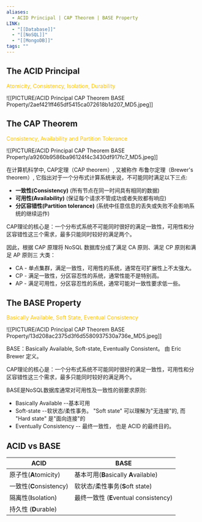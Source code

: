 ```yaml
---
aliases:
  - ACID Principal | CAP Theorem | BASE Property
LINK:
  - "[[Database]]"
  - "[[NoSQL]]"
  - "[[MongoDB]]"
tags: ""
---
```


## The ACID Principal

<font color="#ffc000">Atomicity, Consistency, Isolation, Durability </font>

![[PICTURE/ACID Principal  CAP Theorem  BASE Property/2aef421ff465df5415ca072618b1d207_MD5.jpeg]]






## The CAP Theorem

<font color="#ffc000">Consistency, Availability and Partition Tolerance</font>

![[PICTURE/ACID Principal  CAP Theorem  BASE Property/a9260b9586ba96124f4c3430df917fc7_MD5.jpeg]]

在计算机科学中, CAP定理（CAP theorem）, 又被称作 布鲁尔定理（Brewer's theorem）, 它指出对于一个分布式计算系统来说，不可能同时满足以下三点:

- **一致性(Consistency)** (所有节点在同一时间具有相同的数据)
- **可用性(Availability)** (保证每个请求不管成功或者失败都有响应)
- **分区容错性(Partition tolerance)** (系统中任意信息的丢失或失败不会影响系统的继续运作)

CAP理论的核心是：一个分布式系统不可能同时很好的满足一致性，可用性和分区容错性这三个需求，最多只能同时较好的满足两个。

因此，根据 CAP 原理将 NoSQL 数据库分成了满足 CA 原则、满足 CP 原则和满足 AP 原则三 大类：

- CA - 单点集群，满足一致性，可用性的系统，通常在可扩展性上不太强大。
- CP - 满足一致性，分区容忍性的系统，通常性能不是特别高。
- AP - 满足可用性，分区容忍性的系统，通常可能对一致性要求低一些。


## The BASE Property
<font color="#ffc000">Basically Available, Soft State, Eventual Consistency</font>

![[PICTURE/ACID Principal  CAP Theorem  BASE Property/13d208ac2375d3f6d5580937530a736e_MD5.jpeg]]

BASE：Basically Available, Soft-state, Eventually Consistent。 由 Eric Brewer 定义。

CAP理论的核心是：一个分布式系统不可能同时很好的满足一致性，可用性和分区容错性这三个需求，最多只能同时较好的满足两个。

BASE是NoSQL数据库通常对可用性及一致性的弱要求原则:

- Basically Available --基本可用
- Soft-state --软状态/柔性事务。 "Soft state" 可以理解为"无连接"的, 而 "Hard state" 是"面向连接"的
- Eventually Consistency -- 最终一致性， 也是 ACID 的最终目的。


## ACID vs BASE

| ACID                 | BASE                              |
| -------------------- | --------------------------------- |
| 原子性(**A**tomicity)   | 基本可用(**B**asically **A**vailable) |
| 一致性(**C**onsistency) | 软状态/柔性事务(**S**oft state)          |
| 隔离性(**I**solation)   | 最终一致性 (**E**ventual consistency)  |
| 持久性 (**D**urable)    |                                   |
